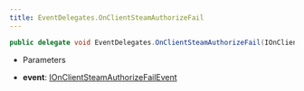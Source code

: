 ```yaml
---
title: EventDelegates.OnClientSteamAuthorizeFail
---
```


```csharp
public delegate void EventDelegates.OnClientSteamAuthorizeFail(IOnClientSteamAuthorizeFailEvent @event)
```

- Parameters

- **event**: [IOnClientSteamAuthorizeFailEvent](/docs/api/shared/events/ionclientsteamauthorizefailevent)

